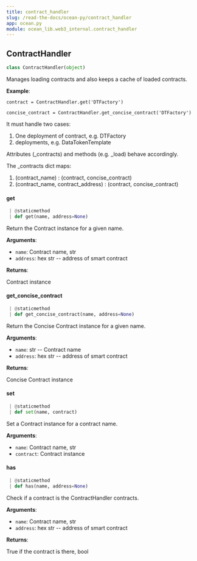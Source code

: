 ```yaml
---
title: contract_handler
slug: /read-the-docs/ocean-py/contract_handler
app: ocean.py
module: ocean_lib.web3_internal.contract_handler
---
```

## ContractHandler

```python
class ContractHandler(object)
```

Manages loading contracts and also keeps a cache of loaded contracts.

**Example**:

  `contract = ContractHandler.get('DTFactory')`
  
  `concise_contract = ContractHandler.get_concise_contract('DTFactory')`
  
  It must handle two cases:
  1. One deployment of contract, e.g. DTFactory
  2. deployments, e.g. DataTokenTemplate
  
  Attributes (_contracts) and methods (e.g. _load) behave accordingly.
  
  The _contracts dict maps:
  1. (contract_name)                   : (contract, concise_contract)
  2. (contract_name, contract_address) : (contract, concise_contract)

#### get

```python
 | @staticmethod
 | def get(name, address=None)
```

Return the Contract instance for a given name.

**Arguments**:

- `name`: Contract name, str
- `address`: hex str -- address of smart contract

**Returns**:

Contract instance

#### get\_concise\_contract

```python
 | @staticmethod
 | def get_concise_contract(name, address=None)
```

Return the Concise Contract instance for a given name.

**Arguments**:

- `name`: str -- Contract name
- `address`: hex str -- address of smart contract

**Returns**:

Concise Contract instance

#### set

```python
 | @staticmethod
 | def set(name, contract)
```

Set a Contract instance for a contract name.

**Arguments**:

- `name`: Contract name, str
- `contract`: Contract instance

#### has

```python
 | @staticmethod
 | def has(name, address=None)
```

Check if a contract is the ContractHandler contracts.

**Arguments**:

- `name`: Contract name, str
- `address`: hex str -- address of smart contract

**Returns**:

True if the contract is there, bool


